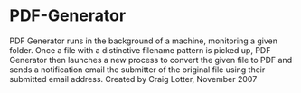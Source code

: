 PDF-Generator
=============

PDF Generator runs in the background of a machine, monitoring a given folder. Once a file with a distinctive filename pattern is picked up, PDF Generator then launches a new process to convert the given file to PDF and sends a notification email the submitter of the original file using their submitted email address. Created by Craig Lotter, November 2007
